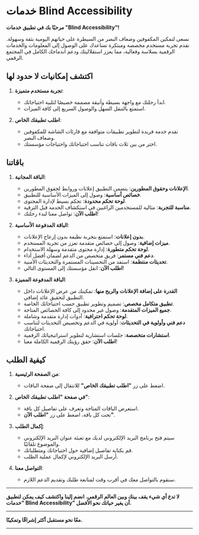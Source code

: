 # خدمات Blind Accessibility

**مرحبًا بك في تطبيق خدمات "Blind Accessibility"!**

نسعى لتمكين المكفوفين وضعاف البصر من السيطرة على حياتهم اليومية بثقة وسهولة. نقدم تجربة مستخدم مخصصة ومبتكرة تساعدك على الوصول إلى المعلومات والخدمات الرقمية بسلاسة وفعالية، مما يعزز استقلاليتك ودعم اندماجك الكامل في المجتمع الرقمي.

## اكتشف إمكانيات لا حدود لها

1. **تجربة مستخدم متميزة**:

   - ابدأ رحلتك مع واجهة بسيطة وأنيقة مصممة خصيصًا لتلبية احتياجاتك.
   - استمتع بالتنقل السهل والوصول السريع إلى كافة الميزات.

2. **اطلب تطبيقك الخاص**:

   - نقدم خدمة فريدة لتطوير تطبيقات متوافقة مع قارئات الشاشة للمكفوفين وضعاف البصر.
   - اختر من بين ثلاث باقات تناسب احتياجاتك واحتياجات مؤسستك.

## باقاتنا

1. **الباقة المجانية**:

   - **الإعلانات وحقوق المطورين**: يتضمن التطبيق إعلانات وروابط لحقوق المطورين.
   - **خصائص أساسية**: وصول إلى الميزات الأساسية للتطبيق.
   - **لوحة تحكم محدودة**: تحكم بسيط لإدارة المحتوى.
   - **مناسبة للتجربة**: مثالية للمستخدمين الراغبين في استكشاف الخدمة قبل الترقية.
   - **اطلب الآن**: تواصل معنا لبدء رحلتك!

2. **الباقة المدفوعة الأساسية**:

   - **بدون إعلانات**: استمتع بتجربة نظيفة بدون إزعاج الإعلانات.
   - **ميزات إضافية**: وصول إلى خصائص متقدمة تعزز من تجربة المستخدم.
   - **لوحة تحكم متطورة**: إدارة محتوى متقدمة وسهلة الاستخدام.
   - **دعم فني مستمر**: فريق متخصص من الدعم لضمان أفضل أداء.
   - **تحديثات منتظمة**: استفد من التحسينات المستمرة والتحديثات الأمنية.
   - **اطلب الآن**: انقل مؤسستك إلى المستوى التالي!

3. **الباقة المدفوعة المميزة**:

   - **القدرة على إضافة الإعلانات والربح منها**: تمكينك من عرض الإعلانات داخل التطبيق لتحقيق عائد إضافي.
   - **تطبيق متكامل مخصص**: تصميم وتطوير تطبيق حسب احتياجاتك الخاصة.
   - **جميع الميزات المتقدمة**: وصول غير محدود إلى كافة الخصائص المتاحة.
   - **لوحة تحكم احترافية**: أدوات إدارة متقدمة وشاملة.
   - **دعم فني وأولوية في التحديثات**: أولوية في الدعم وتخصيص التحديثات لتناسب احتياجاتك.
   - **استشارات متخصصة**: جلسات استشارية لتطوير استراتيجياتك الرقمية.
   - **اطلب الآن**: حقق رؤيتك الرقمية الكاملة معنا!

## كيفية الطلب

1. **من الصفحة الرئيسية**:

   - اضغط على زر **"اطلب تطبيقك الخاص"** للانتقال إلى صفحة الباقات.

2. **في صفحة "اطلب تطبيقك الخاص"**:

   - استعرض الباقات المتاحة وتعرف على تفاصيل كل باقة.
   - تحت كل باقة، اضغط على زر **"اطلب الآن"**.

3. **إكمال الطلب**:

   - سيتم فتح برنامج البريد الإلكتروني لديك مع تعبئة عنوان البريد الإلكتروني والموضوع تلقائيًا.
   - قم بكتابة تفاصيل إضافية حول احتياجاتك ومتطلباتك.
   - أرسل البريد الإلكتروني لإكمال عملية الطلب.

4. **التواصل معنا**:

   - سنقوم بالتواصل معك في أقرب وقت لمتابعة طلبك وتقديم الدعم اللازم.

---

**لا تدع أي شيء يقف بينك وبين العالم الرقمي. انضم إلينا واكتشف كيف يمكن لتطبيق "خدمات Blind Accessibility" أن يغير حياتك نحو الأفضل.**

---

**معًا نحو مستقبل أكثر إشراقًا وتمكينًا.**

---